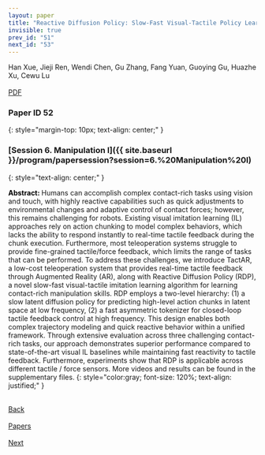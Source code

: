 ```yaml
---
layout: paper
title: "Reactive Diffusion Policy: Slow-Fast Visual-Tactile Policy Learning for Contact-Rich Manipulation"
invisible: true
prev_id: "51"
next_id: "53"
---
```

<div class="paper-authors">
  <div class="paper-author-box">
    <div class="paper-author-name">Han Xue, Jieji Ren, Wendi Chen, Gu Zhang, Fang Yuan, Guoying Gu, Huazhe Xu, Cewu Lu</div>
    <div class="paper-author-uni"></div>
  </div>
</div>

<div class="paper-pdf-modern">
  <div class="paper-menu-icon">
    <a href="https://www.roboticsproceedings.org/rss21/p052.pdf" title="Download PDF" target="_blank">
      <i class="fa fa-file-pdf-o"></i><br>
      <span class="paper-menu-label">PDF</span>
    </a>
  </div>
</div>

### Paper ID 52
{: style="margin-top: 10px; text-align: center;" }

### [Session 6. Manipulation I]({{ site.baseurl }}/program/papersession?session=6.%20Manipulation%20I)
{: style="text-align: center;" }

<b style="color: black;">Abstract: </b>Humans can accomplish complex contact-rich tasks using vision and touch, with highly reactive capabilities such as quick adjustments to environmental changes and adaptive control of contact forces; however, this remains challenging for robots. Existing visual imitation learning (IL) approaches rely on action chunking to model complex behaviors, which lacks the ability to respond instantly to real-time tactile feedback during the chunk execution. Furthermore, most teleoperation systems struggle to provide fine-grained tactile/force feedback, which limits the range of tasks that can be performed. To address these challenges, we introduce TactAR, a low-cost teleoperation system that provides real-time tactile feedback through Augmented Reality (AR), along with Reactive Diffusion Policy (RDP), a novel slow-fast visual-tactile imitation learning algorithm for learning contact-rich manipulation skills. RDP employs a two-level hierarchy: (1) a slow latent diffusion policy for predicting high-level action chunks in latent space at low frequency, (2) a fast asymmetric tokenizer for closed-loop tactile feedback control at high frequency. This design enables both complex trajectory modeling and quick reactive behavior within a unified framework. Through extensive evaluation across three challenging contact-rich tasks, our approach demonstrates superior performance compared to state-of-the-art visual IL baselines while maintaining fast reactivity to tactile feedback. Furthermore, experiments show that RDP is applicable across different tactile / force sensors. More videos and results can be found in the supplementary files.
{: style="color:gray; font-size: 120%; text-align: justified;" }

<div class="paper-menu">
  <div class="paper-menu-inner">
    <a href="{{ site.baseurl }}/program/papers/51/" title="Previous Paper">
            <div class="paper-menu-icon">
                <i class="fa fa-chevron-left"></i><br>
                <span class="paper-menu-label">Back</span>
            </div>
        </a>
    <a href="{{ site.baseurl }}/program/papers" title="All Papers">
      <div class="paper-menu-icon">
        <i class="fa fa-list"></i><br>
        <span class="paper-menu-label">Papers</span>
      </div>
    </a>
    <a href="{{ site.baseurl }}/program/papers/53/" title="Next Paper">
            <div class="paper-menu-icon">
                <i class="fa fa-chevron-right"></i><br>
                <span class="paper-menu-label">Next</span>
            </div>
        </a>
  </div>
</div>
